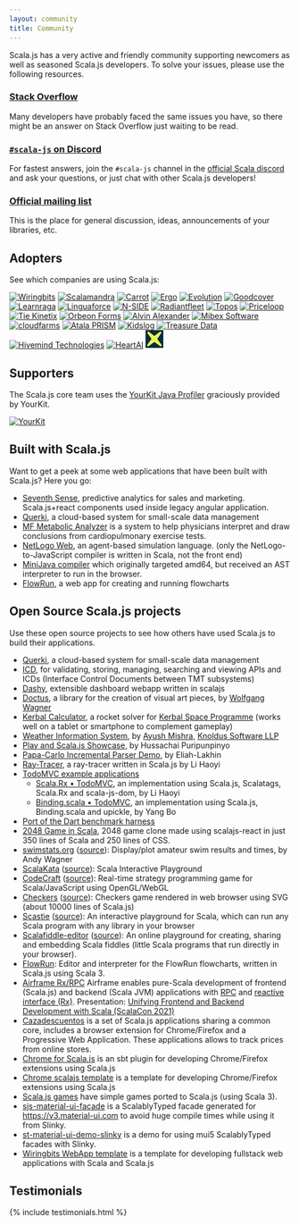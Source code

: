 ```yaml
---
layout: community
title: Community
---
```


Scala.js has a very active and friendly community supporting newcomers as well as seasoned Scala.js developers. To solve
your issues, please use the following resources.

### [Stack Overflow](http://stackoverflow.com/questions/tagged/scala.js)

Many developers have probably faced the same issues you have, so there might be an answer on Stack Overflow just
waiting to be read.

### [`#scala-js` on Discord](https://discord.com/invite/scala)

For fastest answers, join the `#scala-js` channel in the [official Scala discord](https://discord.com/invite/scala) and ask your questions,
or just chat with other Scala.js developers!

### [Official mailing list](https://groups.google.com/forum/?fromgroups#!forum/scala-js)

This is the place for general discussion, ideas, announcements of your libraries, etc.

## Adopters

See which companies are using Scala.js:

[![Wiringbits](../assets/img/adopters/wiringbits.png)](https://wiringbits.net)
[![Scalamandra](../assets/img/adopters/scalamandra.png)](https://scalamandra.com/)
[![Carrot](../assets/img/adopters/carrot.png)](https://getcarrot.io)
[![Ergo](../assets/img/adopters/ergo.png)](https://ergoplatform.org)
[![Evolution](../assets/img/adopters/evolution.png)](https://www.evolution.com)
[![Goodcover](../assets/img/adopters/goodcover.png)](https://www.goodcover.com)
[![Learnraga](../assets/img/adopters/learnraga.png)](https://learnraga.com)
[![Linguaforce](../assets/img/adopters/linguaforce.png)](https://www.linguaforce.com)
[![N-SIDE](../assets/img/adopters/n-side.png)](https://www.n-side.com)
[![Radiantfleet](../assets/img/adopters/radiantfleet.png)](https://www.radiantfleet.com)
[![Topos](../assets/img/adopters/topos.png)](https://topos.institute)
[![Priceloop](../assets/img/adopters/priceloop.svg)](https://priceloop.ai)
[![Tie Kinetix](../assets/img/adopters/tiekinetix.png)](https://tiekinetix.com)
[![Orbeon Forms](../assets/img/adopters/orbeon.png)](https://www.orbeon.com)
[![Alvin Alexander](../assets/img/adopters/alvinalexander.png)](https://alvinalexander.com/)
[![Mibex Software](../assets/img/adopters/mibexsoftware.png)](https://www.mibexsoftware.com/)
[![cloudfarms](../assets/img/adopters/cloudfarms.png)](https://en.cloudfarms.com/)
[![Atala PRISM](../assets/img/adopters/atalaprism.png)](https://atalaprism.io/)
[![Kidslog](../assets/img/adopters/kidslog.png)](https://kidslog.jp/)
[![Treasure Data](../assets/img/adopters/td.png)](https://www.treasuredata.com/)
[![Hivemind Technologies](../assets/img/adopters/hivemindtechnologies.png)](https://hivemindtechnologies.com)
[![HeartAI](../assets/img/adopters/heartai.png)](https://heartai.net)
[![ITVX](../assets/img/adopters/itvx.png)](https://itvx.com)

## Supporters

The Scala.js core team uses the [YourKit Java Profiler](https://www.yourkit.com/java/profiler/) graciously provided by YourKit.

[![YourKit](../assets/img/supporters/yourkit.png)](https://www.yourkit.com/)

## Built with Scala.js

Want to get a peek at some web applications that have been built with Scala.js?
Here you go:

- [Seventh Sense](https://7thsense.io), predictive analytics for sales and marketing. Scala.js+react components used inside legacy angular application.
- [Querki](https://www.querki.net/help/#Learning-Querki), a cloud-based system for small-scale data management
- [MF Metabolic Analyzer](https://www.metabolicanalyzer.com) is a system to help physicians interpret and draw conclusions from cardiopulmonary exercise tests.
- [NetLogo Web](http://netlogoweb.org/launch), an agent-based simulation language. (only the NetLogo-to-JavaScript compiler is
  written in Scala, not the front end)
- [MiniJava compiler](http://oxnrtr.de/mj) which originally targeted amd64, but received an AST interpreter to run in the browser.
- [FlowRun](https://flowrun.io/), a web app for creating and running flowcharts

## Open Source Scala.js projects

Use these open source projects to see how others have used Scala.js to build their applications.

- [Querki](https://github.com/jducoeur/Querki), a cloud-based system for small-scale data management
- [ICD](https://github.com/tmtsoftware/icd), for validating, storing, managing, searching and viewing APIs and ICDs (Interface Control Documents between TMT subsystems)
- [Dashy](https://github.com/oomagnitude/dashy), extensible dashboard webapp written in scalajs
- [Doctus](http://entelijan.net/art/doctus/), a library for the creation of visual art pieces, by
  [Wolfgang Wagner](http://entelijan.net/)
- [Kerbal Calculator](http://fommil.github.io/kerbal/), a rocket solver for [Kerbal Space Programme](https://kerbalspaceprogram.com/en/) (works well on a tablet or smartphone to complement gameplay)
- [Weather Information System](https://github.com/knoldus/ScalaJs_Weather_Report), by [Ayush Mishra](https://www.linkedin.com/pub/ayush-mishra/23/87b/a27), [Knoldus Software LLP](http://www.knoldus.com/home.knol)
- [Play and Scala.js Showcase](https://github.com/hussachai/play-scalajs-showcase), by Hussachai Puripunpinyo
- [Papa-Carlo Incremental Parser Demo](http://lakhin.com/projects/papa-carlo/demo/), by Eliah-Lakhin
- [Ray-Tracer](http://lihaoyi.github.io/workbench-example-app/raytracer.html), a ray-tracer written in Scala.js by Li Haoyi
- [TodoMVC example applications](http://todomvc.com/)
  - [Scala.Rx • TodoMVC](http://lihaoyi.github.io/workbench-example-app/todo.html), an implementation using Scala.js, Scalatags, Scala.Rx and scala-js-dom, by Li Haoyi
  - [Binding.scala • TodoMVC](http://todomvc.com/examples/binding-scala/), an implementation using Scala.js, Binding.scala and upickle, by Yang Bo
- [Port of the Dart benchmark harness](https://github.com/sjrd/scalajs-benchmarks)
- [2048 Game in Scala](https://github.com/fijolekProjects/scalajs-react-2048), 2048 game clone made using scalajs-react in just 350 lines of Scala and 250 lines of CSS.
- [swimstats.org](http://www.swimstats.org/) ([source](https://github.com/andywag/swim_web)): Display/plot amateur swim results and times, by Andy Wagner
- [ScalaKata](http://scalakata.com) ([source](https://github.com/MasseGuillaume/ScalaKata2)): Scala Interactive Playground
- [CodeCraft](http://www.codecraftgame.org/) ([source](https://github.com/cswinter/CodeCraftGame)): Real-time strategy programming game for Scala/JavaScript using OpenGL/WebGL
- [Checkers](http://kschuetz.github.io/checkers/) ([source](https://github.com/kschuetz/checkers)): Checkers game rendered in web browser using SVG (about 10000 lines of Scala.js)
- [Scastie](https://scastie.scala-lang.org) ([source](https://github.com/scalacenter/scastie)): An interactive playground for Scala, which can run any Scala program with any library in your browser
- [Scalafiddle-editor](https://scalafiddle.io) ([source](https://github.com/scalafiddle/scalafiddle-editor)): An online playground for creating, sharing and embedding Scala fiddles (little Scala programs that run directly in your browser).
- [FlowRun](https://github.com/sacode387/FlowRun): Editor and interpreter for the FlowRun flowcharts, written in Scala.js using Scala 3.
- [Airframe Rx/RPC](https://wvlet.org/airframe/) Airframe enables pure-Scala development of frontend (Scala.js) and backend (Scala JVM) applications with [RPC](https://wvlet.org/airframe/docs/airframe-rpc) and [reactive interface (Rx)](https://wvlet.org/airframe/docs/airframe-rx). Presentation: [Unifying Frontend and Backend Development with Scala (ScalaCon 2021)](https://speakerdeck.com/xerial/unifying-frontend-and-backend-development-with-scala-scala-con-2021)
- [Cazadescuentos](https://github.com/wiringbits/cazadescuentos) is a set of Scala.js applications sharing a common core, includes a browser extension for Chrome/Firefox and a Progressive Web Application. These applications allows to track prices from online stores.
- [Chrome for Scala.js](https://github.com/AlexITC/scala-js-chrome) is an sbt plugin for developing Chrome/Firefox extensions using Scala.js
- [Chrome scalajs template](https://github.com/AlexITC/chrome-scalajs-template/) is a template for developing Chrome/Firefox extensions using Scala.js
- [Scala.js games](https://github.com/wiringbits/scala-js-games) have simple games ported to Scala.js (using Scala 3).
- [sjs-material-ui-facade](https://github.com/wiringbits/sjs-material-ui-facade) is a ScalablyTyped facade generated for https://v3.material-ui.com to avoid huge compile times while using it from Slinky.
- [st-material-ui-demo-slinky](https://github.com/wiringbits/st-material-ui-demo-slinky) is a demo for using mui5 ScalablyTyped facades with Slinky.
- [Wiringbits WebApp template](https://github.com/wiringbits/scala-webapp-template/) is a template for developing fullstack web applications with Scala and Scala.js


## Testimonials

{% include testimonials.html %}
